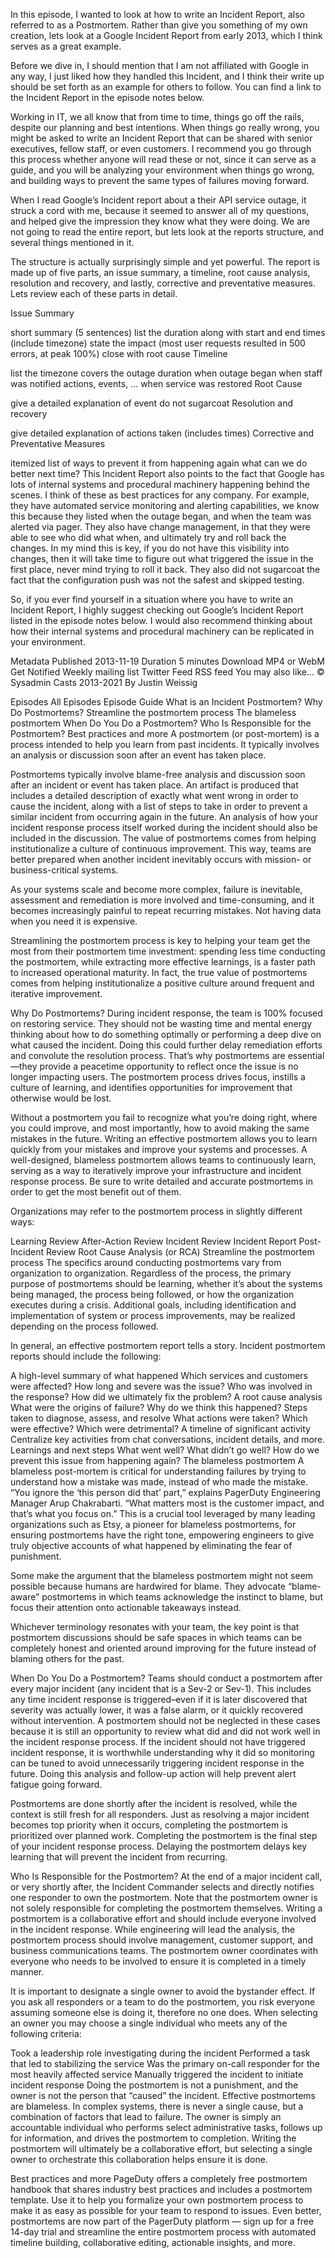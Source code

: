 In this episode, I wanted to look at how to write an Incident Report, also referred to as a Postmortem. Rather than give you something of my own creation, lets look at a Google Incident Report from early 2013, which I think serves as a great example.

Before we dive in, I should mention that I am not affiliated with Google in any way, I just liked how they handled this Incident, and I think their write up should be set forth as an example for others to follow. You can find a link to the Incident Report in the episode notes below.

Working in IT, we all know that from time to time, things go off the rails, despite our planning and best intentions. When things go really wrong, you might be asked to write an Incident Report that can be shared with senior executives, fellow staff, or even customers. I recommend you go through this process whether anyone will read these or not, since it can serve as a guide, and you will be analyzing your environment when things go wrong, and building ways to prevent the same types of failures moving forward.

When I read Google’s Incident report about a their API service outage, it struck a cord with me, because it seemed to answer all of my questions, and helped give the impression they know what they were doing. We are not going to read the entire report, but lets look at the reports structure, and several things mentioned in it.

The structure is actually surprisingly simple and yet powerful. The report is made up of five parts, an issue summary, a timeline, root cause analysis, resolution and recovery, and lastly, corrective and preventative measures. Lets review each of these parts in detail.

Issue Summary

short summary (5 sentences)
list the duration along with start and end times (include timezone)
state the impact (most user requests resulted in 500 errors, at peak 100%)
close with root cause
Timeline

list the timezone
covers the outage duration
when outage began
when staff was notified
actions, events, …
when service was restored
Root Cause

give a detailed explanation of event
do not sugarcoat
Resolution and recovery

give detailed explanation of actions taken (includes times)
Corrective and Preventative Measures

itemized list of ways to prevent it from happening again
what can we do better next time?
This Incident Report also points to the fact that Google has lots of internal systems and procedural machinery happening behind the scenes. I think of these as best practices for any company. For example, they have automated service monitoring and alerting capabilities, we know this because they listed when the outage began, and when the team was alerted via pager. They also have change management, in that they were able to see who did what when, and ultimately try and roll back the changes. In my mind this is key, if you do not have this visibility into changes, then it will take time to figure out what triggered the issue in the first place, never mind trying to roll it back. They also did not sugarcoat the fact that the configuration push was not the safest and skipped testing.

So, if you ever find yourself in a situation where you have to write an Incident Report, I highly suggest checking out Google’s Incident Report listed in the episode notes below. I would also recommend thinking about how their internal systems and procedural machinery can be replicated in your environment.

Metadata
Published
2013-11-19
Duration
5 minutes
Download
MP4 or WebM
Get Notified
Weekly mailing list
Twitter Feed
RSS feed
You may also like...
© Sysadmin Casts 2013-2021
By Justin Weissig

Episodes
All Episodes
Episode Guide
What is an Incident Postmortem?
Why Do Postmortems?
Streamline the postmortem process
The blameless postmortem
When Do You Do a Postmortem?
Who Is Responsible for the Postmortem?
Best practices and more
A postmortem (or post-mortem) is a process intended to help you learn from past incidents. It typically involves an analysis or discussion soon after an event has taken place.

Postmortems typically involve blame-free analysis and discussion soon after an incident or event has taken place. An artifact is produced that includes a detailed description of exactly what went wrong in order to cause the incident, along with a list of steps to take in order to prevent a similar incident from occurring again in the future. An analysis of how your incident response process itself worked during the incident should also be included in the discussion. The value of postmortems comes from helping institutionalize a culture of continuous improvement. This way, teams are better prepared when another incident inevitably occurs with mission- or business-critical systems.

As your systems scale and become more complex, failure is inevitable, assessment and remediation is more involved and time-consuming, and it becomes increasingly painful to repeat recurring mistakes. Not having data when you need it is expensive.

Streamlining the postmortem process is key to helping your team get the most from their postmortem time investment: spending less time conducting the postmortem, while extracting more effective learnings, is a faster path to increased operational maturity. In fact, the true value of postmortems comes from helping institutionalize a positive culture around frequent and iterative improvement.

Why Do Postmortems?
During incident response, the team is 100% focused on restoring service. They should not be wasting time and mental energy thinking about how to do something optimally or performing a deep dive on what caused the incident. Doing this could further delay remediation efforts and convolute the resolution process. That’s why postmortems are essential—they provide a peacetime opportunity to reflect once the issue is no longer impacting users. The postmortem process drives focus, instills a culture of learning, and identifies opportunities for improvement that otherwise would be lost.

Without a postmortem you fail to recognize what you’re doing right, where you could improve, and most importantly, how to avoid making the same mistakes in the future. Writing an effective postmortem allows you to learn quickly from your mistakes and improve your systems and processes. A well-designed, blameless postmortem allows teams to continuously learn, serving as a way to iteratively improve your infrastructure and incident response process. Be sure to write detailed and accurate postmortems in order to get the most benefit out of them.

Organizations may refer to the postmortem process in slightly different ways:

Learning Review
After-Action Review
Incident Review
Incident Report
Post-Incident Review
Root Cause Analysis (or RCA)
Streamline the postmortem process
The specifics around conducting postmortems vary from organization to organization. Regardless of the process, the primary purpose of postmortems should be learning, whether it’s about the systems being managed, the process being followed, or how the organization executes during a crisis. Additional goals, including identification and implementation of system or process improvements, may be realized depending on the process followed.

In general, an effective postmortem report tells a story. Incident postmortem reports should include the following:

A high-level summary of what happened
Which services and customers were affected? How long and severe was the issue? Who was involved in the response? How did we ultimately fix the problem?
A root cause analysis
What were the origins of failure? Why do we think this happened?
Steps taken to diagnose, assess, and resolve
What actions were taken? Which were effective? Which were detrimental?
A timeline of significant activity
Centralize key activities from chat conversations, incident details, and more.
Learnings and next steps
What went well? What didn’t go well? How do we prevent this issue from happening again?
The blameless postmortem
A blameless post-mortem is critical for understanding failures by trying to understand how a mistake was made, instead of who made the mistake. “You ignore the ‘this person did that’ part,” explains PagerDuty Engineering Manager Arup Chakrabarti. “What matters most is the customer impact, and that’s what you focus on.” This is a crucial tool leveraged by many leading organizations such as Etsy, a pioneer for blameless postmortems, for ensuring postmortems have the right tone, empowering engineers to give truly objective accounts of what happened by eliminating the fear of punishment.

Some make the argument that the blameless postmortem might not seem possible because humans are hardwired for blame. They advocate “blame-aware” postmortems in which teams acknowledge the instinct to blame, but focus their attention onto actionable takeaways instead.

Whichever terminology resonates with your team, the key point is that postmortem discussions should be safe spaces in which teams can be completely honest and oriented around improving for the future instead of blaming others for the past.

When Do You Do a Postmortem?
Teams should conduct a postmortem after every major incident (any incident that is a Sev-2 or Sev-1). This includes any time incident response is triggered–even if it is later discovered that severity was actually lower, it was a false alarm, or it quickly recovered without intervention. A postmortem should not be neglected in these cases because it is still an opportunity to review what did and did not work well in the incident response process. If the incident should not have triggered incident response, it is worthwhile understanding why it did so monitoring can be tuned to avoid unnecessarily triggering incident response in the future. Doing this analysis and follow-up action will help prevent alert fatigue going forward.

Postmortems are done shortly after the incident is resolved, while the context is still fresh for all responders. Just as resolving a major incident becomes top priority when it occurs, completing the postmortem is prioritized over planned work. Completing the postmortem is the final step of your incident response process. Delaying the postmortem delays key learning that will prevent the incident from recurring.

Who Is Responsible for the Postmortem?
At the end of a major incident call, or very shortly after, the Incident Commander selects and directly notifies one responder to own the postmortem. Note that the postmortem owner is not solely responsible for completing the postmortem themselves. Writing a postmortem is a collaborative effort and should include everyone involved in the incident response. While engineering will lead the analysis, the postmortem process should involve management, customer support, and business communications teams. The postmortem owner coordinates with everyone who needs to be involved to ensure it is completed in a timely manner.

It is important to designate a single owner to avoid the bystander effect. If you ask all responders or a team to do the postmortem, you risk everyone assuming someone else is doing it, therefore no one does. When selecting an owner you may choose a single individual who meets any of the following criteria:

Took a leadership role investigating during the incident
Performed a task that led to stabilizing the service
Was the primary on-call responder for the most heavily affected service
Manually triggered the incident to initiate incident response
Doing the postmortem is not a punishment, and the owner is not the person that “caused” the incident. Effective postmortems are blameless. In complex systems, there is never a single cause, but a combination of factors that lead to failure. The owner is simply an accountable individual who performs select administrative tasks, follows up for information, and drives the postmortem to completion. Writing the postmortem will ultimately be a collaborative effort, but selecting a single owner to orchestrate this collaboration helps ensure it is done.

Best practices and more
PageDuty offers a completely free postmortem handbook that shares industry best practices and includes a postmortem template. Use it to help you formalize your own postmortem process to make it as easy as possible for your team to respond to issues. Even better, postmortems are now part of the PagerDuty platform — sign up for a free 14-day trial and streamline the entire postmortem process with automated timeline building, collaborative editing, actionable insights, and more.
